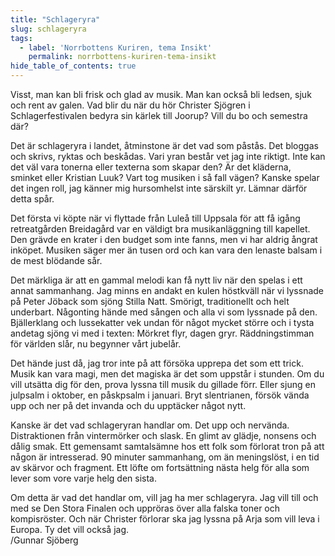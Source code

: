 ```yaml
---
title: "Schlageryra"
slug: schlageryra
tags:
  - label: 'Norrbottens Kuriren, tema Insikt'
    permalink: norrbottens-kuriren-tema-insikt
hide_table_of_contents: true
---
```

Visst, man kan bli frisk och glad av musik. Man kan också bli ledsen, sjuk och rent av galen. Vad blir du när du hör Christer Sjögren i Schlagerfestivalen bedyra sin kärlek till Joorup? Vill du bo och semestra där? 

<!--truncate-->

Det är schlageryra i landet, åtminstone är det vad som påstås. Det bloggas och skrivs, ryktas och beskådas. Vari yran består vet jag inte riktigt. Inte kan det väl vara tonerna eller texterna som skapar den? Är det kläderna, sminket eller Kristian Luuk? Vart tog musiken i så fall vägen? Kanske spelar det ingen roll, jag känner mig hursomhelst inte särskilt yr. Lämnar därför detta spår.

Det första vi köpte när vi flyttade från Luleå till Uppsala för att få igång retreatgården Breidagård var en väldigt bra musikanläggning till kapellet. Den grävde en krater i den budget som inte fanns, men vi har aldrig ångrat inköpet. Musiken säger mer än tusen ord och kan vara den lenaste balsam i de mest blödande sår. 

Det märkliga är att en gammal melodi kan få nytt liv när den spelas i ett annat sammanhang. Jag minns en andakt en kulen höstkväll när vi lyssnade på Peter Jöback som sjöng Stilla Natt. Smörigt, traditionellt och helt underbart. Någonting hände med sången och alla vi som lyssnade på den. Bjällerklang och lussekatter vek undan för något mycket större och i tysta andetag sjöng vi med i texten: Mörkret flyr, dagen gryr. Räddningstimman för världen slår, nu begynner vårt jubelår.

Det hände just då, jag tror inte på att försöka upprepa det som ett trick. Musik kan vara magi, men det magiska är det som uppstår i stunden. Om du vill utsätta dig för den, prova lyssna till musik du gillade förr. Eller sjung en julpsalm i oktober, en påskpsalm i januari. Bryt slentrianen, försök vända upp och ner på det invanda och du upptäcker något nytt.

Kanske är det vad schlageryran handlar om. Det upp och nervända. Distraktionen från vintermörker och slask. En glimt av glädje, nonsens och dålig smak. Ett gemensamt samtalsämne hos ett folk som förlorat tron på att någon är intresserad. 90 minuter sammanhang, om än meningslöst, i en tid av skärvor och fragment. Ett löfte om fortsättning nästa helg för alla som lever som vore varje helg den sista.

Om detta är vad det handlar om, vill jag ha mer schlageryra. Jag vill till och med se Den Stora Finalen och uppröras över alla falska toner och kompisröster. Och när Christer förlorar ska jag lyssna på Arja som vill leva i Europa. Ty det vill också jag.  
/Gunnar Sjöberg
